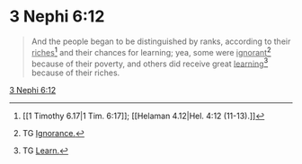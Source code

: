 # 3 Nephi 6:12

> And the people began to be distinguished by ranks, according to their <u>riches</u>[^a] and their chances for learning; yea, some were <u>ignorant</u>[^b] because of their poverty, and others did receive great <u>learning</u>[^c] because of their riches.

[3 Nephi 6:12](https://www.churchofjesuschrist.org/study/scriptures/bofm/3-ne/6?lang=eng&id=p12#p12)


[^a]: [[1 Timothy 6.17|1 Tim. 6:17]]; [[Helaman 4.12|Hel. 4:12 (11-13).]]
[^b]: TG [Ignorance.](https://www.churchofjesuschrist.org/study/scriptures/tg/ignorance?lang=eng)
[^c]: TG [Learn.](https://www.churchofjesuschrist.org/study/scriptures/tg/learn?lang=eng)
